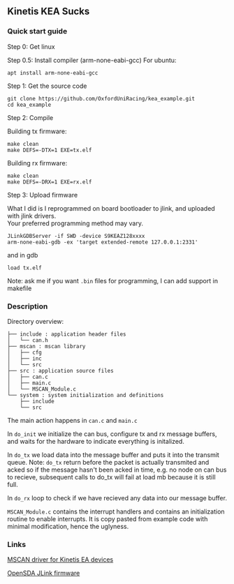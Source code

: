 ## Kinetis KEA Sucks

### Quick start guide

Step 0: Get linux

Step 0.5: Install compiler (arm-none-eabi-gcc)
For ubuntu:
```
apt install arm-none-eabi-gcc
```

Step 1: Get the source code

```
git clone https://github.com/OxfordUniRacing/kea_example.git
cd kea_example
```

Step 2: Compile

Building tx firmware:
```
make clean
make DEFS=-DTX=1 EXE=tx.elf
```

Building rx firmware:
```
make clean
make DEFS=-DRX=1 EXE=rx.elf
```

Step 3: Upload firmware

What I did is I reprogrammed on board bootloader to jlink,
and uploaded with jlink drivers.  
Your preferred programming method may vary.

```
JLinkGDBServer -if SWD -device S9KEAZ128xxxx
arm-none-eabi-gdb -ex 'target extended-remote 127.0.0.1:2331'
```

and in gdb

```
load tx.elf
```

Note: ask me if you want `.bin` files for programming, I can add support in makefile

### Description


Directory overview:

```
├── include : application header files
│   └── can.h
├── mscan : mscan library
│   ├── cfg
│   ├── inc
│   └── src
├── src : application source files
│   ├── can.c
│   ├── main.c
│   └── MSCAN_Module.c
└── system : system initialization and definitions
    ├── include
    └── src
```

The main action happens in `can.c` and `main.c`

In `do_init` we initialize the can bus, configure tx and rx message buffers,
and waits for the hardware to indicate everything is initalized.

In `do_tx` we load data into the message buffer and puts it into the transmit
queue. Note: `do_tx` return before the packet is actually transmited and acked
so if the message hasn't been acked in time, e.g. no node on can bus to recieve,
subsequent calls to do_tx will fail at load mb because it is still full.

In `do_rx` loop to check if we have recieved any data into our message buffer.


`MSCAN_Module.c` contains the interrupt handlers and contains an initialization
routine to enable interrupts. It is copy pasted from example code with minimal
modification, hence the uglyness.


### Links

[MSCAN driver for Kinetis EA devices](https://www.nxp.com/webapp/sps/download/license.jsp?colCode=MSCAN_KEA_DEVD&Parent_nodeId=1389306867337700597964&Parent_pageType=product)

[OpenSDA JLink firmware](https://www.segger.com/products/debug-probes/j-link/models/other-j-links/opensda-sda-v2/)
